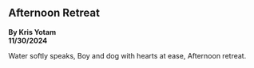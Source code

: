 ## Afternoon Retreat
**By Kris Yotam**  
**11/30/2024** 

Water softly speaks,
Boy and dog with hearts at ease,
Afternoon retreat.

